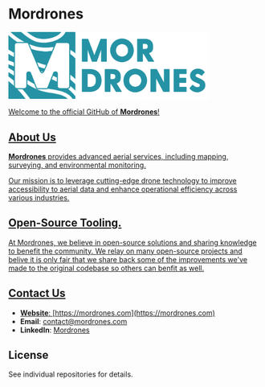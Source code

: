 # Mordrones
<a href="https://mordrones.com"><img src="logo.webp" alt="Mordrones Logo" width="400"/>

Welcome to the official GitHub of **Mordrones**!

## About Us

**Mordrones** provides advanced aerial services, including mapping, surveying, and environmental monitoring.

Our mission is to leverage cutting-edge drone technology to improve accessibility to aerial data and enhance operational efficiency across various industries.

## Open-Source Tooling.
At Mordrones, we believe in open-source solutions and sharing knowledge to benefit the community.
We relay on many open-source projects and belive it is only fair that we share back some of the improvements we've made to the original codebase so others can benfit as well.

## Contact Us

- **Website**: [https://mordrones.com](https://mordrones.com)
- **Email**: [contact@mordrones.com](mailto:contact@mordrones.com)
- **LinkedIn**: [Mordrones](https://www.linkedin.com/company/mordrones)

## License

See individual repositories for details.
